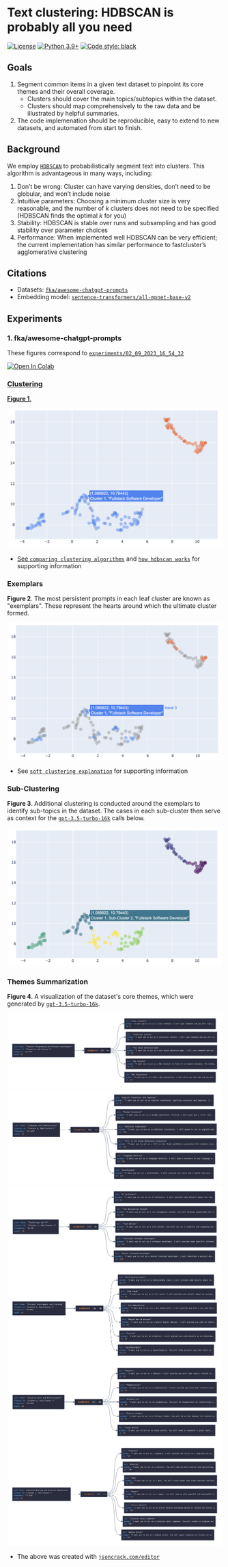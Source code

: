 # Text clustering: HDBSCAN is probably all you need

[![License](https://img.shields.io/badge/License-Apache_2.0-green.svg)](https://github.com/daniel-furman/Polyglot-or-Not/blob/main/LICENSE) 
[![Python 3.9+](https://img.shields.io/badge/python-3.9+-blue.svg)](https://www.python.org/downloads/release/python-390/) 
[![Code style: black](https://img.shields.io/badge/code%20style-black-000000.svg)](https://github.com/psf/black) 

## Goals

1. Segment common items in a given text dataset to pinpoint its core themes and their overall coverage. 
    * Clusters should cover the main topics/subtopics within the dataset. 
    * Clusters should map comprehensively to the raw data and be illustrated by helpful summaries.
2. The code implemenation should be reproducible, easy to extend to new datasets, and automated from start to finish.

## Background

We employ [`HDBSCAN`](https://hdbscan.readthedocs.io/en/latest/index.html) to probabilistically segment text into clusters. This algorithm is advantageous in many ways, including:

1. Don’t be wrong: Cluster can have varying densities, don’t need to be globular, and won’t include noise
2. Intuitive parameters: Choosing a minimum cluster size is very reasonable, and the number of *k* clusters does not need to be specified (HDBSCAN finds the optimal *k* for you)
3. Stability: HDBSCAN is stable over runs and subsampling and has good stability over parameter choices
4. Performance: When implemented well HDBSCAN can be very efficient; the current implementation has similar performance to fastcluster’s agglomerative clustering

## Citations

* Datasets: [`fka/awesome-chatgpt-prompts`](https://huggingface.co/datasets/fka/awesome-chatgpt-prompts)
* Embedding model: [`sentence-transformers/all-mpnet-base-v2`](https://huggingface.co/sentence-transformers/all-mpnet-base-v2)

## Experiments

### 1. fka/awesome-chatgpt-prompts

These figures correspond to [`experiments/02_09_2023_16_54_32`](https://github.com/daniel-furman/awesome-chatgpt-prompts-clustering/tree/main/experiments/02_09_2023_16_54_32)

<a target="_blank" href="https://colab.research.google.com/github/daniel-furman/awesome-chatgpt-prompts-clustering/blob/main/notebooks/awesome-chatgpt-prompts-clustering.ipynb"> <img src="https://colab.research.google.com/assets/colab-badge.svg" alt="Open In Colab"/>

### Clustering

**Figure 1**. 

![](experiments/02_09_2023_16_54_32/assets/clusters_viz_1.png)

* See [`comparing clustering algorithms`](https://hdbscan.readthedocs.io/en/latest/comparing_clustering_algorithms.html#hdbscan) and [`how hdbscan works`](https://hdbscan.readthedocs.io/en/latest/how_hdbscan_works.html) for supporting information

### Exemplars

**Figure 2**. The most persistent prompts in each leaf cluster are known as "exemplars". These represent the hearts around which the ultimate cluster formed.

![](experiments/02_09_2023_16_54_32/assets/exemplars_viz_1.png)

* See [`soft clustering explanation`](https://hdbscan.readthedocs.io/en/latest/soft_clustering_explanation.html#distance-based-membership) for supporting information

### Sub-Clustering

**Figure 3**. Additional clustering is conducted around the exemplars to identify sub-topics in the dataset. The cases in each sub-cluster then serve as context for the [`gpt-3.5-turbo-16k`](https://platform.openai.com/docs/models/gpt-3-5) calls below.

![](experiments/02_09_2023_16_54_32/assets/exemplars_viz_2.png)

### Themes Summarization

**Figure 4**. A visualization of the dataset's core themes, which were generated by [`gpt-3.5-turbo-16k`](https://platform.openai.com/docs/models/gpt-3-5).

![](experiments/02_09_2023_16_54_32/assets/cluster0_subcluster0.png)
![](experiments/02_09_2023_16_54_32/assets/cluster0_subcluster1.png)
![](experiments/02_09_2023_16_54_32/assets/cluster1_subcluster2.png)
![](experiments/02_09_2023_16_54_32/assets/cluster1_subcluster3.png)
![](experiments/02_09_2023_16_54_32/assets/cluster1_subcluster4.png)
![](experiments/02_09_2023_16_54_32/assets/cluster1_subcluster5.png)

* The above was created with [`jsoncrack.com/editor`](https://jsoncrack.com/editor)
